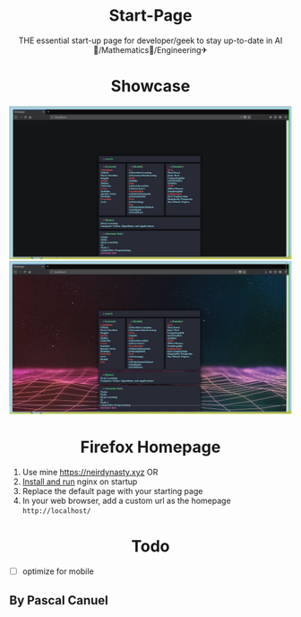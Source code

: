 <h1 align="center">Start-Page</h1> 

<p align="center">THE essential start-up page for developer/geek to stay up-to-date in AI🔮/Mathematics📝/Engineering✈</p>

<h1 align="center">Showcase</h1>

![](StartPage.png)
![](StartPageBg.png)

<h1 align="center">Firefox Homepage</h1>


1. Use mine https://neirdynasty.xyz
OR
1. [Install and run](https://wiki.archlinux.org/index.php/Nginx#Running) nginx on startup
2. Replace the default page with your starting page
3. In your web browser, add a custom url as the homepage `http://localhost/`


<h1 align="center">Todo</h1>

- [ ] optimize for mobile

## By Pascal Canuel



